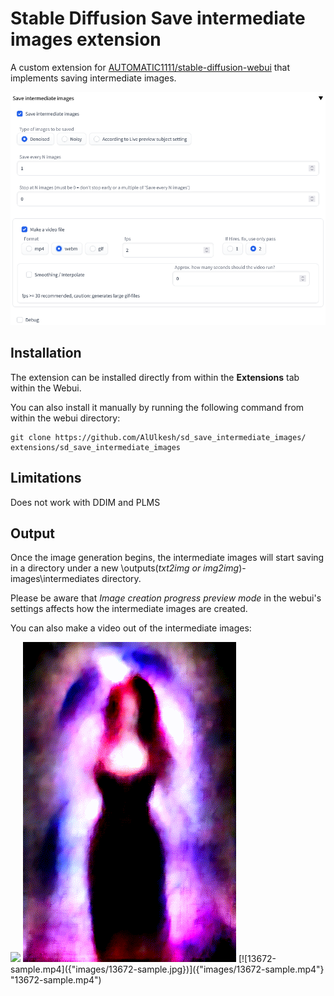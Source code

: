# Stable Diffusion Save intermediate images extension 

A custom extension for [AUTOMATIC1111/stable-diffusion-webui](https://github.com/AUTOMATIC1111/stable-diffusion-webui) that implements saving intermediate images.

<img src="images/extension.png"/>

## Installation

The extension can be installed directly from within the **Extensions** tab within the Webui.

You can also install it manually by running the following command from within the webui directory:

	git clone https://github.com/AlUlkesh/sd_save_intermediate_images/ extensions/sd_save_intermediate_images

## Limitations
Does not work with DDIM and PLMS

## Output

Once the image generation begins, the intermediate images will start saving in a directory under a new \outputs\(*txt2img or img2img*)-images\intermediates directory.

Please be aware that _Image creation progress preview mode_ in the webui's settings affects how the intermediate images are created.

You can also make a video out of the intermediate images:
<p><img src="images/13655-sample.gif"/>
<img src="images/13642-sample.gif"/>
[![13672-sample.mp4]({"images/13672-sample.jpg})]({"images/13672-sample.mp4"} "13672-sample.mp4")
